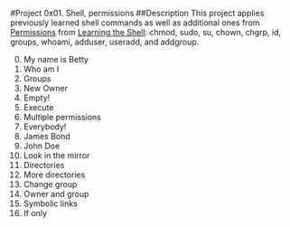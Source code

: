 #Project 0x01. Shell, permissions
##Description
This project applies previously learned shell commands as well as additional ones from [Permissions](http://linuxcommand.org/lc3_lts0090.php) from [Learning the Shell](http://linuxcommand.org/lc3_learning_the_shell.php): chmod, sudo, su, chown, chgrp, id, groups, whoami, adduser, useradd, and addgroup.

0. My name is Betty
1. Who am I
2. Groups
3. New Owner
4. Empty!
5. Execute
6. Multiple permissions
7. Everybody!
8. James Bond
9. John Doe
10. Look in the mirror
11. Directories
12. More directories
13. Change group
14. Owner and group
15. Symbolic links
16. If only